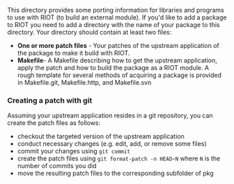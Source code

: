 This directory provides some porting information for libraries and programs to
use with RIOT (to build an external module). If you'd like to add a package to
RIOT you need to add a directory with the name of your package to this directory.
Your directory should contain at least two files:

 * **One or more patch files** - Your patches of the upstream application of
   the package to make it build with RIOT.
 * **Makefile**- A Makefile describing how to get the upstream application,
   apply the patch and how to build the package as a RIOT module.
   A rough template for several methods of acquiring a package is provided in
   Makefile.git, Makefile.http, and Makefile.svn

### Creating a patch with git

Assuming your upstream application resides in a git repository, you can create
the patch files as follows:
 * checkout the targeted version of the upstream application
 * conduct necessary changes (e.g. edit, add, or remove some files)
 * commit your changes using `git commit`
 * create the patch files using `git format-patch -n HEAD~N` where `N` is the
   number of commits you did
 * move the resulting patch files to the corresponding subfolder of pkg
